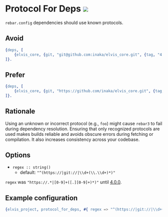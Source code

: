 # Protocol For Deps [![](https://img.shields.io/badge/since-2.0.0-blue)](https://github.com/inaka/elvis_core/releases/tag/2.0.0)

`rebar.config` dependencies should use known protocols.

## Avoid

```erlang
{deps, [
    {elvis_core, {git, "git@github.com:inaka/elvis_core.git", {tag, "4.0.0"}}}
]}.
```

## Prefer

```erlang
{deps, [
    {elvis_core, {git, "https://github.com/inaka/elvis_core.git", {tag, "4.0.0"}}}
]}.
```

## Rationale

Using an unknown or incorrect protocol (e.g., `foo`) might cause `rebar3` to fail during dependency
resolution. Ensuring that only recognized protocols are used makes builds reliable and avoids
obscure errors during fetching or compilation. It also increases consistency across your codebase.

## Options

- `regex :: string()`
  - default: `"^(https://|git://|\\d+(\\.\\d+)*)"`

`regex` was
`"https://.*|[0-9]+([.][0-9]+)*)"` until [4.0.0](https://github.com/inaka/elvis_core/releases/tag/4.0.0).

## Example configuration

```erlang
{elvis_project, protocol_for_deps, #{ regex => "^(https://|git://|\\d+(\\.\\d+)*)" }}
```

